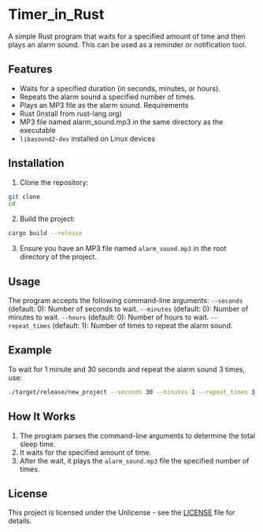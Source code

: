 # Timer_in_Rust

A simple Rust program that waits for a specified amount of time and then plays an alarm sound. This can be used as a reminder or notification tool.

## Features
* Waits for a specified duration (in seconds, minutes, or hours).
* Repeats the alarm sound a specified number of times.
* Plays an MP3 file as the alarm sound.
Requirements
* Rust (Install from rust-lang.org)
* MP3 file named alarm_sound.mp3 in the same directory as the executable
* `libasound2-dev` installed on Linux devices
## Installation
1. Clone the repository:
```bash
git clone 
cd 
```
2. Build the project:
```bash
cargo build --release
```
3. Ensure you have an MP3 file named `alarm_sound.mp3` in the root directory of the project.

## Usage
The program accepts the following command-line arguments:
`--seconds` (default: 0): Number of seconds to wait.
`--minutes` (default: 0): Number of minutes to wait.
`--hours` (default: 0): Number of hours to wait.
`--repeat_times` (default: 1): Number of times to repeat the alarm sound.
## Example
To wait for 1 minute and 30 seconds and repeat the alarm sound 3 times, use:
```bash
./target/release/new_project --seconds 30 --minutes 1 --repeat_times 3
```
## How It Works
1. The program parses the command-line arguments to determine the total sleep time.
2. It waits for the specified amount of time.
3. After the wait, it plays the `alarm_sound.mp3` file the specified number of times.
## License
This project is licensed under the Unlicense - see the [LICENSE](LICENSE) file for details.
